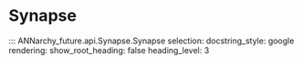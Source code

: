 # Synapse

::: ANNarchy_future.api.Synapse.Synapse
    selection:
      docstring_style: google
    rendering:
      show_root_heading: false
      heading_level: 3